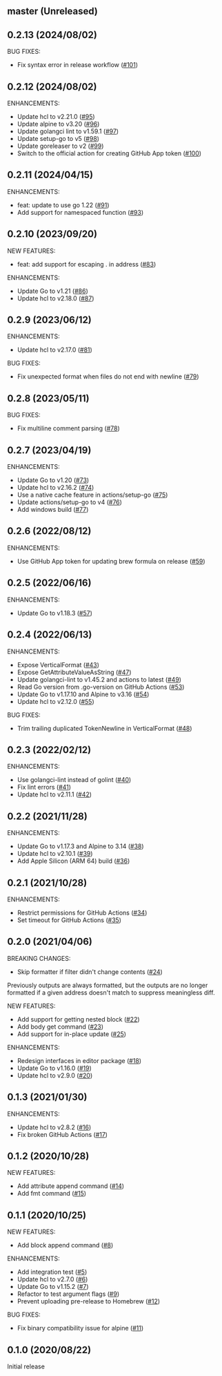 ## master (Unreleased)

## 0.2.13 (2024/08/02)

BUG FIXES:

* Fix syntax error in release workflow ([#101](https://github.com/minamijoyo/hcledit/pull/101))

## 0.2.12 (2024/08/02)

ENHANCEMENTS:

* Update hcl to v2.21.0 ([#95](https://github.com/minamijoyo/hcledit/pull/95))
* Update alpine to v3.20 ([#96](https://github.com/minamijoyo/hcledit/pull/96))
* Update golangci lint to v1.59.1 ([#97](https://github.com/minamijoyo/hcledit/pull/97))
* Update setup-go to v5 ([#98](https://github.com/minamijoyo/hcledit/pull/98))
* Update goreleaser to v2 ([#99](https://github.com/minamijoyo/hcledit/pull/99))
* Switch to the official action for creating GitHub App token ([#100](https://github.com/minamijoyo/hcledit/pull/100))

## 0.2.11 (2024/04/15)

ENHANCEMENTS:

* feat: update to use go 1.22 ([#91](https://github.com/minamijoyo/hcledit/pull/91))
* Add support for namespaced function ([#93](https://github.com/minamijoyo/hcledit/pull/93))

## 0.2.10 (2023/09/20)

NEW FEATURES:

* feat: add support for escaping . in address ([#83](https://github.com/minamijoyo/hcledit/pull/83))

ENHANCEMENTS:

* Update Go to v1.21 ([#86](https://github.com/minamijoyo/hcledit/pull/86))
* Update hcl to v2.18.0 ([#87](https://github.com/minamijoyo/hcledit/pull/87))

## 0.2.9 (2023/06/12)

ENHANCEMENTS:

* Update hcl to v2.17.0 ([#81](https://github.com/minamijoyo/hcledit/pull/81))

BUG FIXES:

* Fix unexpected format when files do not end with newline ([#79](https://github.com/minamijoyo/hcledit/pull/79))

## 0.2.8 (2023/05/11)

BUG FIXES:

* Fix multiline comment parsing ([#78](https://github.com/minamijoyo/hcledit/pull/78))

## 0.2.7 (2023/04/19)

ENHANCEMENTS:

* Update Go to v1.20 ([#73](https://github.com/minamijoyo/hcledit/pull/73))
* Update hcl to v2.16.2 ([#74](https://github.com/minamijoyo/hcledit/pull/74))
* Use a native cache feature in actions/setup-go ([#75](https://github.com/minamijoyo/hcledit/pull/75))
* Update actions/setup-go to v4 ([#76](https://github.com/minamijoyo/hcledit/pull/76))
* Add windows build ([#77](https://github.com/minamijoyo/hcledit/pull/77))

## 0.2.6 (2022/08/12)

ENHANCEMENTS:

* Use GitHub App token for updating brew formula on release ([#59](https://github.com/minamijoyo/hcledit/pull/59))

## 0.2.5 (2022/06/16)

ENHANCEMENTS:

* Update Go to v1.18.3 ([#57](https://github.com/minamijoyo/hcledit/pull/57))

## 0.2.4 (2022/06/13)

ENHANCEMENTS:

* Expose VerticalFormat ([#43](https://github.com/minamijoyo/hcledit/pull/43))
* Expose GetAttributeValueAsString ([#47](https://github.com/minamijoyo/hcledit/pull/47))
* Update golangci-lint to v1.45.2 and actions to latest ([#49](https://github.com/minamijoyo/hcledit/pull/49))
* Read Go version from .go-version on GitHub Actions ([#53](https://github.com/minamijoyo/hcledit/pull/53))
* Update Go to v1.17.10 and Alpine to v3.16 ([#54](https://github.com/minamijoyo/hcledit/pull/54))
* Update hcl to v2.12.0 ([#55](https://github.com/minamijoyo/hcledit/pull/55))

BUG FIXES:

* Trim trailing duplicated TokenNewline in VerticalFormat ([#48](https://github.com/minamijoyo/hcledit/pull/48))

## 0.2.3 (2022/02/12)

ENHANCEMENTS:

* Use golangci-lint instead of golint ([#40](https://github.com/minamijoyo/hcledit/pull/40))
* Fix lint errors ([#41](https://github.com/minamijoyo/hcledit/pull/41))
* Update hcl to v2.11.1 ([#42](https://github.com/minamijoyo/hcledit/pull/42))

## 0.2.2 (2021/11/28)

ENHANCEMENTS:

* Update Go to v1.17.3 and Alpine to 3.14 ([#38](https://github.com/minamijoyo/hcledit/pull/38))
* Update hcl to v2.10.1 ([#39](https://github.com/minamijoyo/hcledit/pull/39))
* Add Apple Silicon (ARM 64) build ([#36](https://github.com/minamijoyo/hcledit/pull/36))

## 0.2.1 (2021/10/28)

ENHANCEMENTS:

* Restrict permissions for GitHub Actions ([#34](https://github.com/minamijoyo/hcledit/pull/34))
* Set timeout for GitHub Actions ([#35](https://github.com/minamijoyo/hcledit/pull/35))

## 0.2.0 (2021/04/06)

BREAKING CHANGES:

* Skip formatter if filter didn't change contents ([#24](https://github.com/minamijoyo/hcledit/pull/24))

Previously outputs are always formatted, but the outputs are no longer formatted if a given address doesn't match to suppress meaningless diff.

NEW FEATURES:

* Add support for getting nested block ([#22](https://github.com/minamijoyo/hcledit/pull/22))
* Add body get command ([#23](https://github.com/minamijoyo/hcledit/pull/23))
* Add support for in-place update ([#25](https://github.com/minamijoyo/hcledit/pull/25))

ENHANCEMENTS:

* Redesign interfaces in editor package ([#18](https://github.com/minamijoyo/hcledit/pull/18))
* Update Go to v1.16.0 ([#19](https://github.com/minamijoyo/hcledit/pull/19))
* Update hcl to v2.9.0 ([#20](https://github.com/minamijoyo/hcledit/pull/20))

## 0.1.3 (2021/01/30)

ENHANCEMENTS:

* Update hcl to v2.8.2 ([#16](https://github.com/minamijoyo/hcledit/pull/16))
* Fix broken GitHub Actions ([#17](https://github.com/minamijoyo/hcledit/pull/17))

## 0.1.2 (2020/10/28)

NEW FEATURES:

* Add attribute append command ([#14](https://github.com/minamijoyo/hcledit/pull/14))
* Add fmt command ([#15](https://github.com/minamijoyo/hcledit/pull/15))

## 0.1.1 (2020/10/25)

NEW FEATURES:

* Add block append command ([#8](https://github.com/minamijoyo/hcledit/pull/8))

ENHANCEMENTS:

* Add integration test ([#5](https://github.com/minamijoyo/hcledit/pull/5))
* Update hcl to v2.7.0 ([#6](https://github.com/minamijoyo/hcledit/pull/6))
* Update Go to v1.15.2 ([#7](https://github.com/minamijoyo/hcledit/pull/7))
* Refactor to test argument flags ([#9](https://github.com/minamijoyo/hcledit/pull/9))
* Prevent uploading pre-release to Homebrew ([#12](https://github.com/minamijoyo/hcledit/pull/12))

BUG FIXES:

* Fix binary compatibility issue for alpine ([#11](https://github.com/minamijoyo/hcledit/pull/11))

## 0.1.0 (2020/08/22)

Initial release
